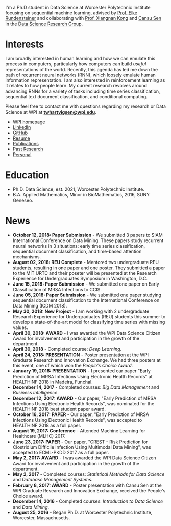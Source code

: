 I'm a Ph.D student in Data Science at Worcester Polytechnic Institute focusing on sequential machine learning, advised by [Prof. Elke Rundensteiner](https://www.wpi.edu/people/faculty/rundenst) and collaborating with [Prof. Xiangnan Kong](https://web.cs.wpi.edu/~xkong/) and [Cansu Sen](http://users.wpi.edu/~csen/) in the [Data Science Research Group](http://davis.wpi.edu:8180/DSRG/).

# Interests

I am broadly interested in human learning and how we can emulate this process in computers, particularly how computers can build *useful* representations of the world. Recently, this agenda has led me down the path of recurrent neural networks (RNN), which loosely emulate human information representation. I am also interested in reinforcement learning as it relates to how people learn. My current research revolves around advancing RNNs for a variety of tasks including time series classification, sequential text document classification, and conditional computing.

Please feel free to contact me with questions regarding my research or Data Science at WPI at **twhartvigsen@wpi.edu**.

- [WPI homepage](https://www.wpi.edu/people/doctoral-student/twhartvigsen)
- [LinkedIn](http://linkedin.com/in/thartvigsen)
- [GitHub](https://github.com/Thartvigsen)
- [Resume](/documents/Hartvigsen_resume.pdf)
- [Publications](/pages/publications.md)
- [Past Research](/pages/past_research.md)
- [Personal](/pages/hobbies.md)

# Education

- Ph.D. Data Science, est. 2021, Worcester Polytechnic Institute.
- B.A. Applied Mathematics, Minor in BioMathematics, 2016, SUNY Geneseo.

# News

- **October 12, 2018: Paper Submission** - We submitted 3 papers to SIAM International Conference on Data Mining. These papers study recurrent neural networks in 3 situations: early time series classification, sequential document classification, and time-based attention mechanisms.
- **August 02, 2018: REU Complete** - Mentored two undergraduate REU students, resulting in one paper and one poster. They submitted a paper to the MIT URTC and their poseter will be presented at the Research Experience for Undergraduates Symposium in Washington, D.C.
- **June 15, 2018: Paper Submission** - We submitted one paper on Early Classification of MRSA Infections to CCIS.
- **June 05, 2018: Paper Submission** - We submitted one paper studying sequential document classification to the International Conference on Data Mining (ICDM 2018).
- **May 30, 2018: New Project** - I am working with 2 undergraduate Research Experience for Undergraduates (REU) students this summer to develop a state-of-the-art model for classifying time series with missing values.
- **April 30, 2018: AWARD** - I was awarded the WPI Data Science Citizen Award for involvement and participation in the growth of the department.
- **April 30, 2018** - Completed course: *Deep Learning*.
- **April 24, 2018: PRESENTATION** - Poster presentation at the WPI Graduate Research and Innovation Exchange. We had three posters at this event, one of which won the *People's Choice Award*.
- **January 19, 2018: PRESENTATION** - I presented our paper "Early Prediction of MRSA Infections Using Electronic Health Records" at HEALTHINF 2018 in Madeira, Funchal.
- **December 14, 2017** - Completed courses: *Big Data Management* and *Business Intelligence*.
- **December 12, 2017: AWARD** - Our paper, "Early Prediction of MRSA Infections Using Electronic Health Records", was nominated for the HEALTHINF 2018 best student paper award.
- **October 16, 2017: PAPER** - Our paper, "Early Prediction of MRSA Infections Using Electronic Health Records", was accepted to HEALTHINF 2018 as a full paper.
- **August 19, 2017: Conference** - Attended Machine Learning for Healthcare (MLHC) 2017.
- **June 23, 2017: PAPER** - Our paper, "CREST - Risk Prediction for Clostridium Difficile Infection Using Multimodal Data Mining", was accepted to ECML-PKDD 2017 as a full paper.
- **May 2, 2017: AWARD** - I was awarded the WPI Data Science Citizen Award for involvement and participation in the growth of the department.
- **May 2, 2017** - Completed courses: *Statistical Methods for Data Science* and *Database Management Systems*.
- **February 8, 2017: AWARD** - Poster presentation with Cansu Sen at the WPI Graduate Research and Innovation Exchange, received the People's Choice award.
- **December 14, 2016** - Completed courses: *Introduction to Data Science* and *Data Mining*.
- **August 25, 2016** - Began Ph.D. at Worcester Polytechnic Institute, Worcester, Massachusetts.
